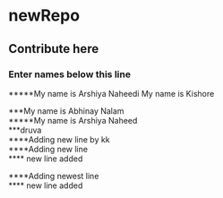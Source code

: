# newRepo
## Contribute here
### Enter names below this line
*****My name is Arshiya Naheedi
My name is Kishore

***My name is Abhinay Nalam  
*****My name is Arshiya Naheed  
***druva  
****Adding new line by kk  
****Adding new line  
**** new line added  


****Adding newest line   
**** new line added
